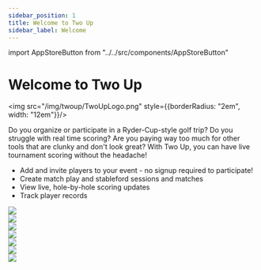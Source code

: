 ```yaml
---
sidebar_position: 1
title: Welcome to Two Up
sidebar_label: Welcome
---
```


import AppStoreButton from "../../src/components/AppStoreButton"

# Welcome to Two Up

<!-- <img src="/img/twoup/TwoUpLogo.png" style="border-radius: 2em; width: 12em;"/> -->
<img src="/img/twoup/TwoUpLogo.png" style={{borderRadius: "2em", width: "12em"}}/>

Do you organize or participate in a Ryder-Cup-style golf trip? Do you struggle with real time scoring? Are you paying way too much for other tools that are clunky and don't look great? With Two Up, you can have live tournament scoring without the headache!<p></p><ul><li>Add and invite players to your event - no signup required to participate!</li><li>Create match play and stableford sessions and matches</li><li>View live, hole-by-hole scoring updates</li><li>Track player records</li></ul>
<div>
    <div style={{display: "flex", flexDirection: "row"}}>
        <AppStoreButton link="https://apps.apple.com/us/app/two-up/id6474644660" newTab="true"/>
        <div style={{marginRight: "1em"}}></div>
        <AppStoreButton link="https://play.google.com/store/apps/details?id=net.tinyappshq.twoup&pcampaignid=web_share" newTab="true" store="google" />
    </div>
</div>
<div style={{display: "flex", flexFlow: "wrap"}}>
    <div style={{flex: 1, minWidth: "33%", maxWidth: "33%"}}>
        <img src="/img/twoup/1.png"/>
    </div>
    <div style={{flex: 1, minWidth: "33%", maxWidth: "33%"}}>
        <img src="/img/twoup/2.png"/>
    </div>
<div style={{flex: 1, minWidth: "33%", maxWidth: "33%"}}><img src="/img/twoup/3.png"/></div><div style={{flex: 1, minWidth: "33%", maxWidth: "33%"}}><img src="/img/twoup/4.png"/></div><div style={{flex: 1, minWidth: "33%", maxWidth: "33%"}}><img src="/img/twoup/5.png"/></div><div style={{flex: 1, minWidth: "33%", maxWidth: "33%"}}><img src="/img/twoup/6.png"/></div><div style={{flex: 1, minWidth: "33%", maxWidth: "33%"}}><img src="/img/twoup/7.png"/></div></div>
